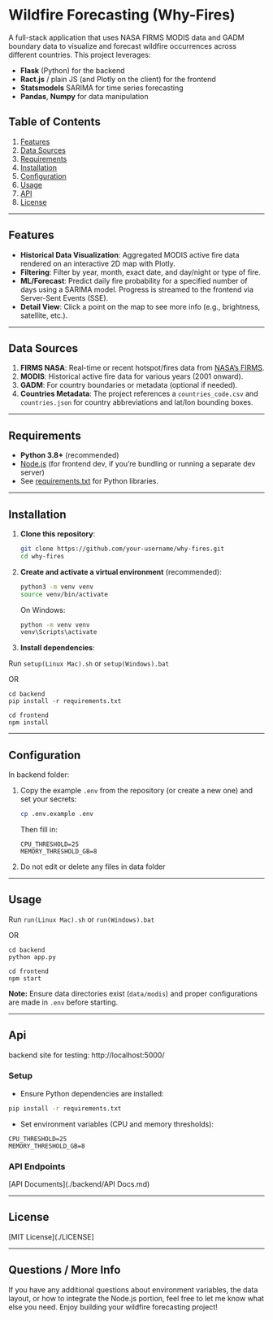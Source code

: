 # Wildfire Forecasting (Why-Fires)

A full-stack application that uses NASA FIRMS MODIS data and GADM boundary data to visualize and forecast wildfire occurrences across different countries. This project leverages:
- **Flask** (Python) for the backend
- **Ract.js** / plain JS (and Plotly on the client) for the frontend
- **Statsmodels** SARIMA for time series forecasting
- **Pandas**, **Numpy** for data manipulation

## Table of Contents
1. [Features](#features)
2. [Data Sources](#data-sources)
3. [Requirements](#requirements)
4. [Installation](#installation)
5. [Configuration](#configuration)
6. [Usage](#usage)
8. [API](#api)
9. [License](#license)

---

## Features
- **Historical Data Visualization**: Aggregated MODIS active fire data rendered on an interactive 2D map with Plotly.
- **Filtering**: Filter by year, month, exact date, and day/night or type of fire.
- **ML/Forecast**: Predict daily fire probability for a specified number of days using a SARIMA model. Progress is streamed to the frontend via Server-Sent Events (SSE).
- **Detail View**: Click a point on the map to see more info (e.g., brightness, satellite, etc.).

---

## Data Sources
1. **FIRMS NASA**: Real-time or recent hotspot/fires data from [NASA’s FIRMS](https://firms.modaps.eosdis.nasa.gov/).
2. **MODIS**: Historical active fire data for various years (2001 onward).
3. **GADM**: For country boundaries or metadata (optional if needed).
4. **Countries Metadata**: The project references a `countries_code.csv` and `countries.json` for country abbreviations and lat/lon bounding boxes.

---

## Requirements
- **Python 3.8+** (recommended)
- [Node.js](https://nodejs.org/) (for frontend dev, if you’re bundling or running a separate dev server)
- See [requirements.txt](./backend/requirements.txt) for Python libraries.

---

## Installation

1. **Clone this repository**:
    ```bash
    git clone https://github.com/your-username/why-fires.git
    cd why-fires
    ```

2. **Create and activate a virtual environment** (recommended):
    ```bash
    python3 -m venv venv
    source venv/bin/activate
    ```
    On Windows:
    ```cmd
    python -m venv venv
    venv\Scripts\activate
    ```

3. **Install dependencies**:

Run ```setup(Linux Mac).sh``` or ```setup(Windows).bat```
     
OR
   
    cd backend
    pip install -r requirements.txt
    
    cd frontend
    npm install

---

## Configuration
In backend folder:

1. Copy the example `.env` from the repository (or create a new one) and set your secrets:
    ```bash
    cp .env.example .env
    ```
    Then fill in:
    ```
    CPU_THRESHOLD=25
    MEMORY_THRESHOLD_GB=8
    ```

2. Do not edit or delete any files in data folder
---

## Usage

Run ```run(Linux Mac).sh``` or ```run(Windows).bat```

OR

```
cd backend
python app.py

cd frontend
npm start
```

**Note:** Ensure data directories exist (`data/modis`) and proper configurations are made in `.env` before starting.

---

## Api

backend site for testing: http://localhost:5000/

### Setup
- Ensure Python dependencies are installed:
```bash
pip install -r requirements.txt
```
- Set environment variables (CPU and memory thresholds):
```env
CPU_THRESHOLD=25
MEMORY_THRESHOLD_GB=8
```

### API Endpoints

[API Documents](./backend/API Docs.md)

---

## License

[MIT License](./LICENSE]

---

## Questions / More Info
If you have any additional questions about environment variables, the data layout, or how to integrate the Node.js portion, feel free to let me know what else you need. Enjoy building your wildfire forecasting project!


